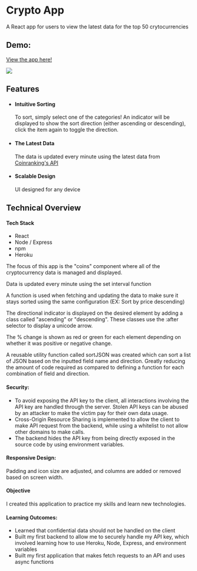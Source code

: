 

<h1>Crypto App </h1>
<p>
  A React app for users to view the latest data for the top 50 crytocurrencies
</p>

<h2>Demo:</h2>
<p>
  <a href="https://crypto-app-netlify.netlify.app"> View the app here! </a> 
</p>

<img src="https://user-images.githubusercontent.com/29510437/127046117-2ec764b8-f17d-4cd3-978f-1d5aab89b96f.png">

<h2>Features</h2>
<ul>
  <li>
    <h4> Intuitive Sorting </h4> 
    To sort, simply select one of the categories! An indicator will be displayed to show the sort direction (either ascending or descending), click the item again to toggle the direction.
  </li>
  <li>
    <h4> The Latest Data </h4> 
    The data is updated every minute using the latest data from <a href="https://rapidapi.com/Coinranking/api/coinranking1/"> Coinranking's API</a>
  </li>
  <li>
    <h4> Scalable Design </h4> 
    UI designed for any device
  </li>
</ul>

<h2>Technical Overview</h2>

<h4>Tech Stack</h4>
<ul>
  <li>React</li>
  <li>Node / Express</li>
  <li>npm</li>
  <li>Heroku</li>
</ul>

<p>
  The focus of this app is the "coins" component where all of the cryptocurrency data is managed and displayed. 
</p>
<p>
 Data is updated every minute using the set interval function
</p>
<p>
  A function is used when fetching and updating the data to make sure it stays sorted using the same configuration (EX: Sort by price descending)
</p>
<p>
  The directional indicator is displayed on the desired element by adding a class called "ascending" or "descending". These classes use the :after selector to display a unicode arrow. 
</p>
<p>
  The % change is shown as red or green for each element depending on whether it was positive or negative change. 
</p>
<p>
  A reusable utility function called sortJSON was created which can sort a list of JSON based on the inputted field name and direction. Greatly reducing the amount of code required as compared to defining a function for each combination of field and direction.   
</p>

<h4> Security: </h4>
<ul>
  <li>
  To avoid exposing the API key to the client, all interactions involving the API key are handled through the server.  Stolen API keys can be abused by an attacker to make the victim pay for their own data usage.
  </li>
  <li>
  Cross-Origin Resource Sharing is implemented to allow the client to make API request from the backend, while using a whitelist to not allow other domains to make calls.
  </li>
  <li>
  The backend hides the API key from being directly exposed in the source code by using environment variables.
  </li>
</ul>

<h4> Responsive Design: </h4>
<p>Padding and icon size are adjusted, and columns are added or removed based on screen width. </p>


<h4>Objective</h4>
<p>
I created this application to practice my skills and learn new technologies.
</p>
<h4> Learning Outcomes: </h4>
<ul>
  <li>
  Learned that confidential data should not be handled on the client
  </li>
  <li>
  Built my first backend to allow me to securely handle my API key, which involved learning how to use Heroku, Node, Express, and environment variables
  </li>
  <li>
  Built my first application that makes fetch requests to an API and uses async functions
  </li>
</ul>





